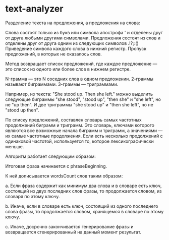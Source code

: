 # text-analyzer

Разделение текста на предложения, а предложения на слова:

Слова состоят только из букв или символа апострофа ' и отделены друг от друга любыми другими символами.
Предложения состоят из слов и отделены друг от друга одним из следующих символов .!?;:()
Приведение символа каждого слова в нижний регистр.
Пропуск предложений, в которых не оказалось слов.

Метод возвращает список предложений, где каждое предложение — это список из одного или более слов в нижнем регистре.

N-грамма — это N соседних слов в одном предложении. 2-граммы называют биграммами. 3-граммы — триграммами.

Например, из текста: "She stood up. Then she left." можно выделить следующие биграммы "she stood", "stood up", "then she" и "she left", но не "up then". И две триграммы "she stood up" и "then she left", но не "stood up then".

По списку предложений, составлен словарь самых частотных продолжений биграмм и триграмм. Это словарь, ключами которого являются все возможные начала биграмм и триграмм, а значениями — их самые частотные продолжения. Если есть несколько продолжений с одинаковой частотой, используется то, которое лексикографически меньше.


Алгоритм работает следующим образом:

Итоговая фраза начинается с phraseBeginning.

К ней дописывается wordsCount слов таким образом:

a. Если фраза содержит как минимум два слова и в словаре есть ключ, состоящий из двух последних слов фразы, то продолжается словом, из словаря по этому ключу.

b. Иначе, если в словаре есть ключ, состоящий из одного последнего слова фразы, то продолжается словом, хранящемся в словаре по этому ключу.

c. Иначе, досрочно закончивается генерирование фразы и возвращается сгенерированный на данный момент результат.
